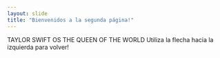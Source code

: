 ```yaml
---
layout: slide
title: "Bienvenidos a la segunda página!"
---
```

TAYLOR SWIFT OS THE QUEEN OF THE WORLD
Utiliza la flecha hacia la izquierda para volver!

